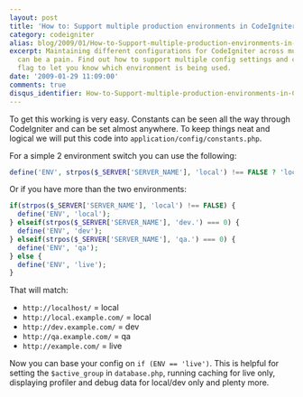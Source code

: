 ```yaml
---
layout: post
title: 'How to: Support multiple production environments in CodeIgniter'
category: codeigniter
alias: blog/2009/01/How-to-Support-multiple-production-environments-in-CodeIgniter/
excerpt: Maintaining different configurations for CodeIgniter across multiple environments
  can be a pain. Find out how to support multiple config settings and create a instance-wide
  flag to let you know which environment is being used.
date: '2009-01-29 11:09:00'
comments: true
disqus_identifier: How-to-Support-multiple-production-environments-in-CodeIgniter
---
```


To get this working is very easy. Constants can be seen all the way through CodeIgniter and can be set almost anywhere. To keep things neat and logical we will put this code into `application/config/constants.php`.

For a simple 2 environment switch you can use the following:

~~~php
define('ENV', strpos($_SERVER['SERVER_NAME'], 'local') !== FALSE ? 'local' : 'live');
~~~

Or if you have more than the two environments:

~~~php
if(strpos($_SERVER['SERVER_NAME'], 'local') !== FALSE) { 
  define('ENV', 'local');
} elseif(strpos($_SERVER['SERVER_NAME'], 'dev.') === 0) { 
  define('ENV', 'dev');
} elseif(strpos($_SERVER['SERVER_NAME'], 'qa.') === 0) {
  define('ENV', 'qa');
} else { 
  define('ENV', 'live');
}
~~~

That will match:  

- `http://localhost/` = local
- `http://local.example.com/` = local
- `http://dev.example.com/` = dev
- `http://qa.example.com/` = qa
- `http://example.com/` = live

Now you can base your config on `if (ENV == 'live')`. This is helpful for setting the `$active_group` in `database.php`, running caching for live only, displaying profiler and debug data for local/dev only and plenty more.
